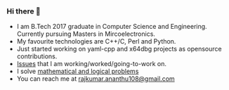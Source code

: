 ### Hi there 👋

<!--
**rajkumarananthu/rajkumarananthu** is a ✨ _special_ ✨ repository because its `README.md` (this file) appears on your GitHub profile.

Here are some ideas to get you started:

- 🔭 I’m currently working on ...
- 🌱 I’m currently learning ...
- 👯 I’m looking to collaborate on ...
- 🤔 I’m looking for help with ...
- 💬 Ask me about ...
- 📫 How to reach me: ...
- 😄 Pronouns: ...
- ⚡ Fun fact: ...
-->
- I am B.Tech 2017 graduate in Computer Science and Engineering. Currently pursuing Masters in Mircoelectronics.
- My favourite technologies are C++/C, Perl and Python.
- Just started working on yaml-cpp and x64dbg projects as opensource contributions.
- [Issues](https://github.com/rajkumarananthu/rajkumarananthu/blob/main/issues.md) that I am working/worked/going-to-work on.
- I solve [mathematical and logical problems](https://github.com/rajkumarananthu/workspace/tree/master/problems)
- You can reach me at rajkumar.ananthu108@gmail.com
